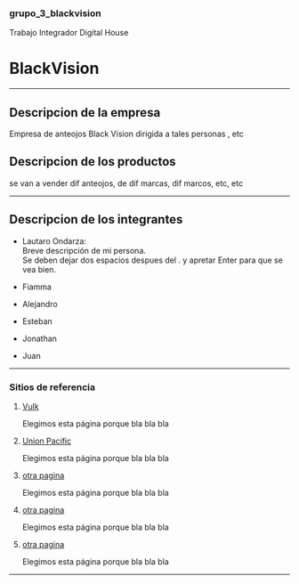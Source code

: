 ### grupo_3_blackvision
Trabajo Integrador Digital House
# **BlackVision**

***

## **Descripcion de la empresa**
Empresa de anteojos Black Vision dirigida a tales personas , etc

## **Descripcion de los productos**
se van a vender dif anteojos, de dif marcas, dif marcos, etc, etc

***

## **Descripcion de los integrantes**
- Lautaro Ondarza:  
    Breve descripción de mi persona.  
    Se deben dejar dos espacios despues del . y apretar Enter para que se vea bien.

- Fiamma 

- Alejandro

- Esteban

- Jonathan 

- Juan

***

### **Sitios de referencia**
1. [Vulk](https://www.vulkeyewear.com/) 

    Elegimos esta página porque bla bla bla

2. [Union Pacific](https://web.unionpacific.com.ar/)

    Elegimos esta página porque bla bla bla

3. [otra pagina](https://www.OTRAPAGINA.com/)

    Elegimos esta página porque bla bla bla

4. [otra pagina](https://www.OTRAPAGINA.com/)

    Elegimos esta página porque bla bla bla

5. [otra pagina](https://www.OTRAPAGINA.com/)

    Elegimos esta página porque bla bla bla
    
***